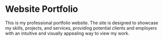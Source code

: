 # Website Portfolio
 This is my professional portfolio website. The site is designed to showcase my skills, projects, and services, providing potential clients and employers with an intuitive and visually appealing way to view my work.
